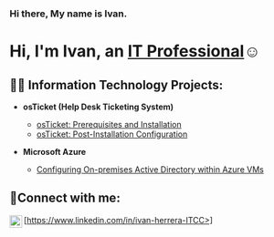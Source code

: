 ### Hi there, My name is Ivan.
<h1>Hi, I'm Ivan, an <a href="https://www.linkedin.com/in/ivan-herrera-ITCC">IT Professional</a>☺</h1>

<h2>👨‍💻 Information Technology Projects:</h2>

- <b>osTicket (Help Desk Ticketing System)</b>
  - [osTicket: Prerequisites and Installation](https://github.com/ivanherreracc/osticket-prereqs)
  - [osTicket: Post-Installation Configuration](https://github.com/ivanherreracc/post-install-config)

- <b>Microsoft Azure</b>
  - [Configuring On-premises Active Directory within Azure VMs](https://github.com/joshmadakorcc/configure-ad)


<h2>🤳Connect with me:</h2>



[<img align="left" alt="Josh | LinkedIn" width="22px" src="https://cdn.jsdelivr.net/npm/simple-icons@v3/icons/linkedin.svg" />https://www.linkedin.com/in/ivan-herrera-ITCC>]
